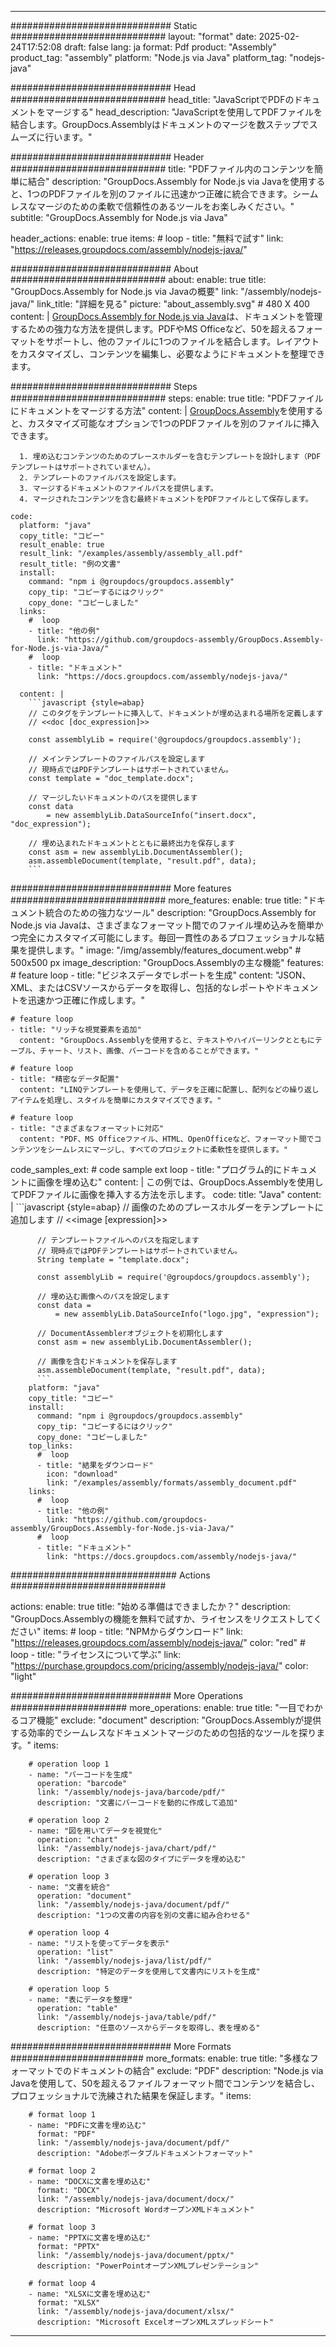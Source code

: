 



---
############################# Static ############################
layout: "format"
date:  2025-02-24T17:52:08
draft: false
lang: ja
format: Pdf
product: "Assembly"
product_tag: "assembly"
platform: "Node.js via Java"
platform_tag: "nodejs-java"

############################# Head ############################
head_title: "JavaScriptでPDFのドキュメントをマージする"
head_description: "JavaScriptを使用してPDFファイルを結合します。GroupDocs.Assemblyはドキュメントのマージを数ステップでスムーズに行います。"

############################# Header ############################
title: "PDFファイル内のコンテンツを簡単に結合" 
description: "GroupDocs.Assembly for Node.js via Javaを使用すると、1つのPDFファイルを別のファイルに迅速かつ正確に統合できます。シームレスなマージのための柔軟で信頼性のあるツールをお楽しみください。"
subtitle: "GroupDocs.Assembly for Node.js via Java" 

header_actions:
  enable: true
  items:
    #  loop
    - title: "無料で試す"
      link: "https://releases.groupdocs.com/assembly/nodejs-java/"
      
############################# About ############################
about:
    enable: true
    title: "GroupDocs.Assembly for Node.js via Javaの概要"
    link: "/assembly/nodejs-java/"
    link_title: "詳細を見る"
    picture: "about_assembly.svg" # 480 X 400
    content: |
       [GroupDocs.Assembly for Node.js via Java](/assembly/nodejs-java/)は、ドキュメントを管理するための強力な方法を提供します。PDFやMS Officeなど、50を超えるフォーマットをサポートし、他のファイルに1つのファイルを結合します。レイアウトをカスタマイズし、コンテンツを編集し、必要なようにドキュメントを整理できます。

############################# Steps ############################
steps:
    enable: true
    title: "PDFファイルにドキュメントをマージする方法"
    content: |
      [GroupDocs.Assembly](/assembly/nodejs-java/)を使用すると、カスタマイズ可能なオプションで1つのPDFファイルを別のファイルに挿入できます。
      
      1. 埋め込むコンテンツのためのプレースホルダーを含むテンプレートを設計します（PDFテンプレートはサポートされていません）。
      2. テンプレートのファイルパスを設定します。
      3. マージするドキュメントのファイルパスを提供します。
      4. マージされたコンテンツを含む最終ドキュメントをPDFファイルとして保存します。
   
    code:
      platform: "java"
      copy_title: "コピー"
      result_enable: true
      result_link: "/examples/assembly/assembly_all.pdf"
      result_title: "例の文書"
      install:
        command: "npm i @groupdocs/groupdocs.assembly"
        copy_tip: "コピーするにはクリック"
        copy_done: "コピーしました"
      links:
        #  loop
        - title: "他の例"
          link: "https://github.com/groupdocs-assembly/GroupDocs.Assembly-for-Node.js-via-Java/"
        #  loop
        - title: "ドキュメント"
          link: "https://docs.groupdocs.com/assembly/nodejs-java/"
          
      content: |
        ```javascript {style=abap}
        // このタグをテンプレートに挿入して、ドキュメントが埋め込まれる場所を定義します
        // <<doc [doc_expression]>>
    
        const assemblyLib = require('@groupdocs/groupdocs.assembly');

        // メインテンプレートのファイルパスを設定します
        // 現時点ではPDFテンプレートはサポートされていません。
        const template = "doc_template.docx";

        // マージしたいドキュメントのパスを提供します
        const data 
            = new assemblyLib.DataSourceInfo("insert.docx", "doc_expression");

        // 埋め込まれたドキュメントとともに最終出力を保存します
        const asm = new assemblyLib.DocumentAssembler();
        asm.assembleDocument(template, "result.pdf", data);
        ```           

############################# More features ############################
more_features:
  enable: true
  title: "ドキュメント統合のための強力なツール"
  description: "GroupDocs.Assembly for Node.js via Javaは、さまざまなフォーマット間でのファイル埋め込みを簡単かつ完全にカスタマイズ可能にします。毎回一貫性のあるプロフェッショナルな結果を提供します。"
  image: "/img/assembly/features_document.webp" # 500x500 px
  image_description: "GroupDocs.Assemblyの主な機能"
  features:
    # feature loop
    - title: "ビジネスデータでレポートを生成"
      content: "JSON、XML、またはCSVソースからデータを取得し、包括的なレポートやドキュメントを迅速かつ正確に作成します。"

    # feature loop
    - title: "リッチな視覚要素を追加"
      content: "GroupDocs.Assemblyを使用すると、テキストやハイパーリンクとともにテーブル、チャート、リスト、画像、バーコードを含めることができます。"

    # feature loop
    - title: "精密なデータ配置"
      content: "LINQテンプレートを使用して、データを正確に配置し、配列などの繰り返しアイテムを処理し、スタイルを簡単にカスタマイズできます。"

    # feature loop
    - title: "さまざまなフォーマットに対応"
      content: "PDF、MS Officeファイル、HTML、OpenOfficeなど、フォーマット間でコンテンツをシームレスにマージし、すべてのプロジェクトに柔軟性を提供します。"
      
  code_samples_ext:
    # code sample ext loop
    - title: "プログラム的にドキュメントに画像を埋め込む"
      content: |
        この例では、GroupDocs.Assemblyを使用してPDFファイルに画像を挿入する方法を示します。
      code:
        title: "Java"
        content: |
          ```javascript {style=abap}
          // 画像のためのプレースホルダーをテンプレートに追加します
          // <<image [expression]>>

          // テンプレートファイルへのパスを指定します
          // 現時点ではPDFテンプレートはサポートされていません。
          String template = "template.docx";
          
          const assemblyLib = require('@groupdocs/groupdocs.assembly');

          // 埋め込む画像へのパスを設定します
          const data =
              = new assemblyLib.DataSourceInfo("logo.jpg", "expression");

          // DocumentAssemblerオブジェクトを初期化します
          const asm = new assemblyLib.DocumentAssembler();

          // 画像を含むドキュメントを保存します
          asm.assembleDocument(template, "result.pdf", data);
          ```
        platform: "java"
        copy_title: "コピー"
        install:
          command: "npm i @groupdocs/groupdocs.assembly"
          copy_tip: "コピーするにはクリック"
          copy_done: "コピーしました"
        top_links:
          #  loop
          - title: "結果をダウンロード"
            icon: "download"
            link: "/examples/assembly/formats/assembly_document.pdf"
        links:
          #  loop
          - title: "他の例"
            link: "https://github.com/groupdocs-assembly/GroupDocs.Assembly-for-Node.js-via-Java/"
          #  loop
          - title: "ドキュメント"
            link: "https://docs.groupdocs.com/assembly/nodejs-java/"
            

            


############################## Actions ############################

actions:
  enable: true
  title: "始める準備はできましたか？"
  description: "GroupDocs.Assemblyの機能を無料で試すか、ライセンスをリクエストしてください"
  items:
    #  loop
    - title: "NPMからダウンロード"
      link: "https://releases.groupdocs.com/assembly/nodejs-java/"
      color: "red"
        #  loop
    - title: "ライセンスについて学ぶ"
      link: "https://purchase.groupdocs.com/pricing/assembly/nodejs-java/"
      color: "light"


############################# More Operations #####################
more_operations:
    enable: true
    title: "一目でわかるコア機能"
    exclude: "document"
    description: "GroupDocs.Assemblyが提供する効率的でシームレスなドキュメントマージのための包括的なツールを探ります。"
    items: 
          
        # operation loop 1
        - name: "バーコードを生成"
          operation: "barcode"
          link: "/assembly/nodejs-java/barcode/pdf/"
          description: "文書にバーコードを動的に作成して追加"

        # operation loop 2
        - name: "図を用いてデータを視覚化"
          operation: "chart"
          link: "/assembly/nodejs-java/chart/pdf/"
          description: "さまざまな図のタイプにデータを埋め込む"

        # operation loop 3
        - name: "文書を統合"
          operation: "document"
          link: "/assembly/nodejs-java/document/pdf/"
          description: "1つの文書の内容を別の文書に組み合わせる"

        # operation loop 4
        - name: "リストを使ってデータを表示"
          operation: "list"
          link: "/assembly/nodejs-java/list/pdf/"
          description: "特定のデータを使用して文書内にリストを生成"

        # operation loop 5
        - name: "表にデータを整理"
          operation: "table"
          link: "/assembly/nodejs-java/table/pdf/"
          description: "任意のソースからデータを取得し、表を埋める"
         
          
############################# More Formats ########################
more_formats:
    enable: true
    title: "多様なフォーマットでのドキュメントの結合"
    exclude: "PDF"
    description: "Node.js via Javaを使用して、50を超えるファイルフォーマット間でコンテンツを結合し、プロフェッショナルで洗練された結果を保証します。"
    items: 
          
        # format loop 1
        - name: "PDFに文書を埋め込む"
          format: "PDF"
          link: "/assembly/nodejs-java/document/pdf/"
          description: "Adobeポータブルドキュメントフォーマット"
          
        # format loop 2
        - name: "DOCXに文書を埋め込む"
          format: "DOCX"
          link: "/assembly/nodejs-java/document/docx/"
          description: "Microsoft WordオープンXMLドキュメント"
          
        # format loop 3
        - name: "PPTXに文書を埋め込む"
          format: "PPTX"
          link: "/assembly/nodejs-java/document/pptx/"
          description: "PowerPointオープンXMLプレゼンテーション"
          
        # format loop 4
        - name: "XLSXに文書を埋め込む"
          format: "XLSX"
          link: "/assembly/nodejs-java/document/xlsx/"
          description: "Microsoft ExcelオープンXMLスプレッドシート"


          

---